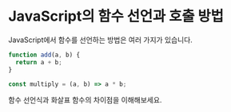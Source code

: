 # JavaScript의 함수 선언과 호출 방법

JavaScript에서 함수를 선언하는 방법은 여러 가지가 있습니다.

```javascript
function add(a, b) {
  return a + b;
}

const multiply = (a, b) => a * b;
```

함수 선언식과 화살표 함수의 차이점을 이해해보세요.
